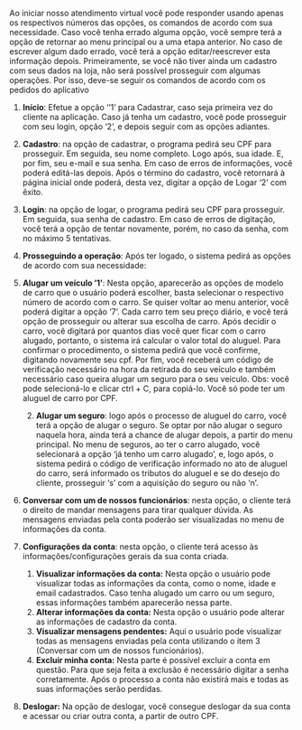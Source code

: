 Ao iniciar nosso atendimento virtual você pode responder usando apenas os respectivos números das opções, os comandos de acordo com sua necessidade. Caso você tenha errado alguma opção, você sempre terá a opção de retornar ao menu principal ou a uma etapa anterior. No caso de escrever algum dado errado, você terá a opção editar/reescrever esta informação depois. Primeiramente, se você não tiver ainda um cadastro com seus dados na loja, não será possível prosseguir com algumas operações. Por isso, deve-se seguir os comandos de acordo com os pedidos do aplicativo

1. **Início**: Efetue a opção ‘’1’ para Cadastrar, caso seja primeira vez do cliente na aplicação. Caso já tenha um cadastro, você pode prosseguir com seu login, opção ‘2’, e depois seguir com as opções adiantes.
1. **Cadastro**: na opção de cadastrar, o programa pedirá seu CPF para prosseguir. Em seguida, seu nome completo. Logo após, sua idade. E, por fim, seu e-mail e sua senha. Em caso de erros de informações, você poderá editá-las depois. Após o término do cadastro, você retornará à página inicial onde poderá, desta vez, digitar a opção de Logar ‘2’ com êxito.
1. **Login**: na opção de logar, o programa pedirá seu CPF para prosseguir. Em seguida, sua senha de cadastro. Em caso de erros de digitação, você terá a opção de tentar novamente, porém, no caso da senha, com no máximo 5 tentativas.
2. **Prosseguindo a operação**: Após ter logado, o sistema pedirá as opções de acordo com sua necessidade:
1. **Alugar um veículo ’1’**: Nesta opção, aparecerão as opções de modelo de carro que o usuário poderá escolher, basta selecionar o respectivo número de acordo com o carro. Se quiser voltar ao menu anterior, você poderá digitar a opção ‘7’. Cada carro tem seu preço diário, e você terá opção de prosseguir ou alterar sua escolha de carro. Após decidir o carro, você digitará por quantos dias você quer ficar com o carro alugado, portanto, o sistema irá calcular o valor total do aluguel. Para confirmar o procedimento, o sistema pedirá que você confirme, digitando novamente seu cpf. Por fim, você receberá um código de verificação necessário na hora da retirada do seu veículo e também necessário caso queira alugar um seguro para o seu veículo. Obs: você pode selecioná-lo e clicar ctrl + C, para copiá-lo. Você só pode ter um aluguel de carro por CPF.

   2. **Alugar um seguro**: logo após o processo de aluguel do carro, você terá a opção de alugar o seguro. Se optar por não alugar o seguro naquela hora, ainda terá a chance de alugar depois, a partir do menu principal. No menu de seguros, ao ter o carro alugado, você selecionará a opção ‘já tenho um carro alugado’, e, logo após, o sistema pedirá o código de verificação informado no ato de aluguel do carro, será informado os tributos do aluguel e se do desejo do cliente, prosseguir ‘s’ com a aquisição do seguro ou não ‘n’.
3. **Conversar com um de nossos funcionários**: nesta opção, o cliente terá o direito de mandar mensagens para tirar qualquer dúvida. As mensagens enviadas pela conta poderão ser visualizadas no menu de informações da conta.
3. **Configurações da conta**: nesta opção, o cliente terá acesso às informações/configurações gerais da sua conta criada.
   1. **Visualizar informações da conta:** Nesta opção o usuário pode visualizar todas as informações da conta, como o nome, idade e email cadastrados. Caso tenha alugado um carro ou um seguro, essas informações também aparecerão nessa parte.
   1. **Alterar informações da conta:** Nesta opção o usuário pode alterar as informações de cadastro da conta.
   1. **Visualizar mensagens pendentes:** Aqui o usuário pode visualizar todas as mensagens enviadas pela conta utilizando o item 3 (Conversar com um de nossos funcionários).
   1. **Excluir minha conta:** Nesta parte é possível excluir a conta em questão. Para que seja feita a exclusão é necessário digitar a senha corretamente. Após o processo a conta não existirá mais e todas as suas informações serão perdidas.
5. **Deslogar:** Na opção de deslogar, você consegue deslogar da sua conta e acessar ou criar outra conta, a partir de outro CPF.

